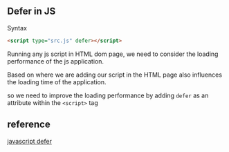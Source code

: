 ## Defer in JS

Syntax

```html
<script type="src.js" defer></script>
```

Running any js script in HTML dom page, we need to consider the loading performance of the js application.

Based on where we are adding our script in the HTML page also influences the loading time of the application.


so we need to improve the loading performance by adding `defer` as an attribute within the `<script>` tag




## reference

[javascript defer](https://www.educba.com/javascript-defer/)